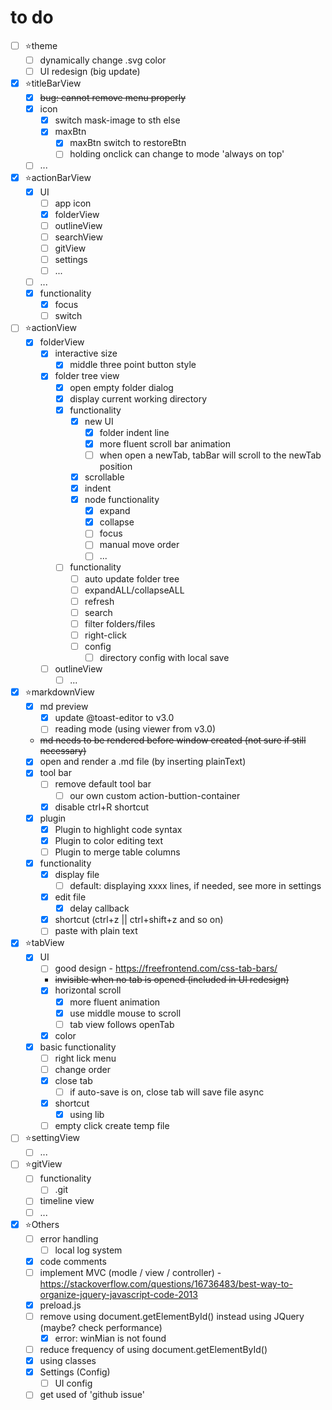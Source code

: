 # to do
* [ ] ⭐theme
  * [ ] dynamically change .svg color
  * [ ] UI redesign (big update)
* [x] ⭐titleBarView
  * [x] ~~bug: cannot remove menu properly~~
  * [x] icon
    * [x] switch mask-image to sth else
    * [x] maxBtn
      * [x] maxBtn switch to restoreBtn
      * [ ] holding onclick can change to mode 'always on top'
  * [ ] ...
* [x] ⭐actionBarView
  * [x] UI
    * [ ] app icon
    * [x] folderView
    * [ ] outlineView
    * [ ] searchView
    * [ ] gitView
    * [ ] settings
    * [ ] ...
  * [ ] ...
  * [x] functionality
    * [x] focus
    * [ ] switch
* [ ] ⭐actionView
  * [x] folderView
    * [x] interactive size
      * [x] middle three point button style
    * [x] folder tree view
      * [x] open empty folder dialog
      * [x] display current working directory
      * [x] functionality 
        * [x] new UI
          * [x] folder indent line
          * [x] more fluent scroll bar animation
          * [ ] when open a newTab, tabBar will scroll to the newTab position
        * [x] scrollable
        * [x] indent
        * [x] node functionality
          * [x] expand
          * [x] collapse
          * [ ] focus
          * [ ] manual move order
          * [ ] ...
      * [ ] functionality
        * [ ] auto update folder tree
        * [ ] expandALL/collapseALL
        * [ ] refresh
        * [ ] search
        * [ ] filter folders/files
        * [ ] right-click
        * [ ] config
          * [ ] directory config with local save
    * [ ] outlineView
      * [ ] ...
* [x] ⭐markdownView
  * [x] md preview
    * [x] update @toast-editor to v3.0
    * [ ] reading mode (using viewer from v3.0)
  * ~~md needs to be rendered before window created (not sure if still necessary)~~
  * [x] open and render a .md file (by inserting plainText)
  * [x] tool bar
    * [ ] remove default tool bar
      * [ ] our own custom action-buttion-container
    * [x] disable ctrl+R shortcut
  * [x] plugin
    * [x] Plugin to highlight code syntax
    * [x] Plugin to color editing text
    * [ ] Plugin to merge table columns
  * [x] functionality
    * [x] display file
      * [ ] default: displaying xxxx lines, if needed, see more in settings
    * [x] edit file
      * [x] delay callback
    * [x] shortcut (ctrl+z || ctrl+shift+z and so on)
    * [ ] paste with plain text
* [x] ⭐tabView
  * [x] UI
    * [ ] good design - https://freefrontend.com/css-tab-bars/
    * ~~invisible when no tab is opened (included in UI redesign)~~
    * [x] horizontal scroll
      * [x] more fluent animation
      * [x] use middle mouse to scroll
      * [ ] tab view follows openTab
    * [x] color
  * [x] basic functionality
    * [ ] right lick menu
    * [ ] change order
    * [x] close tab
      * [ ] if auto-save is on, close tab will save file async
    * [x] shortcut
      * [x] using lib
    * [ ] empty click create temp file
* [ ] ⭐settingView
  * [ ] ...
* [ ] ⭐gitView
  * [ ] functionality
    * [ ] .git
  * [ ] timeline view
  * [ ] ...
* [x] ⭐Others
  * [ ] error handling
    * [ ] local log system
  * [x] code comments
  * [ ] implement MVC (modle / view / controller) - https://stackoverflow.com/questions/16736483/best-way-to-organize-jquery-javascript-code-2013
  * [x] preload.js
  * [ ] remove using document.getElementById() instead using JQuery (maybe? check performance)
    * [x] error: winMian is not found
  * [ ] reduce frequency of using document.getElementById()
  * [x] using classes
  * [X] Settings (Config)
    * [ ] UI config
  * [ ] get used of 'github issue'
